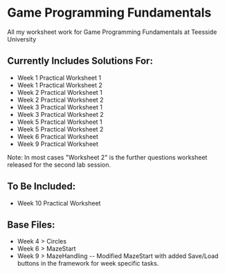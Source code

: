 # Game Programming Fundamentals
All my worksheet work for Game Programming Fundamentals at Teesside University

## Currently Includes Solutions For:

- Week 1 Practical Worksheet 1
- Week 1 Practical Worksheet 2
- Week 2 Practical Worksheet 1
- Week 2 Practical Worksheet 2
- Week 3 Practical Worksheet 1
- Week 3 Practical Worksheet 2
- Week 5 Practical Worksheet 1
- Week 5 Practical Worksheet 2
- Week 6 Practical Worksheet
- Week 9 Practical Worksheet

Note: In most cases "Worksheet 2" is the further questions worksheet released for the second lab session.

## To Be Included:
- Week 10 Practical Worksheet

## Base Files:
- Week 4 > Circles
- Week 6 > MazeStart
- Week 9 > MazeHandling
-- Modified MazeStart with added Save/Load buttons in the framework for week specific tasks.